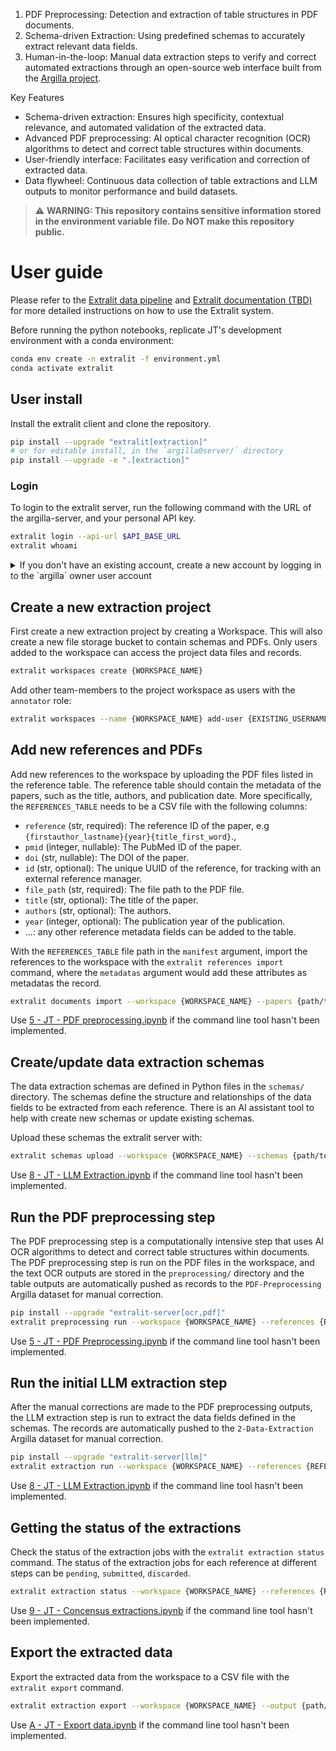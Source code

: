 
1. PDF Preprocessing: Detection and extraction of table structures in PDF documents.
2. Schema-driven Extraction: Using predefined schemas to accurately extract relevant data fields.
3. Human-in-the-loop: Manual data extraction steps to verify and correct automated extractions through an open-source web interface built from the [Argilla project](https://github.com/argilla-io/argilla).

Key Features

- Schema-driven extraction: Ensures high specificity, contextual relevance, and automated validation of the extracted data.
- Advanced PDF preprocessing: AI optical character recognition (OCR) algorithms to detect and correct table structures within documents.
- User-friendly interface: Facilitates easy verification and correction of extracted data.
- Data flywheel: Continuous data collection of table extractions and LLM outputs to monitor performance and build datasets.

> :warning: **WARNING: This repository contains sensitive information stored in the environment variable file. Do NOT make this repository public.**

# User guide

Please refer to the [Extralit data pipeline](#) and [Extralit documentation (TBD)](#) for more detailed instructions on how to use the Extralit system.


Before running the python notebooks, replicate JT's development environment with a conda environment:
```bash
conda env create -n extralit -f environment.yml
conda activate extralit
```

## User install

Install the extralit client and clone the repository.
```bash
pip install --upgrade "extralit[extraction]"
# or for editable install, in the `argilla0server/` directory
pip install --upgrade -e ".[extraction]"
```

### Login
To login to the extralit server, run the following command with the URL of the argilla-server, and your personal API key.

```bash
extralit login --api-url $API_BASE_URL
extralit whoami
```

<details>
<summary>If you don't have an existing account, create a new account by logging in to the `argilla` owner user account</summary>

Get the argilla account's API key at [config/users.yaml](config/users.yaml).

```bash
extralit login --api-url $API_BASE_URL # login with the argilla owner account's API key
extralit users create
extralit logout # logout from the owner account
extralit login --api-url $API_BASE_URL # login to the new user account's API key
```

</details>

## Create a new extraction project 
First create a new extraction project by creating a Workspace. This will also create a new file storage bucket to contain schemas and PDFs. Only users added to the workspace can access the project data files and records.

```bash
extralit workspaces create {WORKSPACE_NAME}
```

Add other team-members to the project workspace as users with the `annotator` role:

```bash
extralit workspaces --name {WORKSPACE_NAME} add-user {EXISTING_USERNAME}
```

## Add new references and PDFs
Add new references to the workspace by uploading the PDF files listed in the reference table. The reference table should contain the metadata of the papers, such as the title, authors, and publication date. More specifically, the `REFERENCES_TABLE` needs to be a CSV file with the following columns:
- `reference` (str, required): The reference ID of the paper, e.g `{firstauthor_lastname}{year}{title_first_word}`., 
- `pmid` (integer, nullable): The PubMed ID of the paper.
- `doi` (str, nullable): The DOI of the paper.
- `id` (str, optional): The unique UUID of the reference, for tracking with an external reference manager.
- `file_path` (str, required): The file path to the PDF file.
- `title` (str, optional): The title of the paper.
- `authors` (str, optional): The authors.
- `year` (integer, optional): The publication year of the publication.
- ...: any other reference metadata fields can be added to the table.

With the `REFERENCES_TABLE` file path in the `manifest` argument, import the references to the workspace with the `extralit references import` command, where the `metadatas` argument would add these attributes as metadatas the record.

```bash
extralit documents import --workspace {WORKSPACE_NAME} --papers {path/to/REFERENCES_TABLE.csv} --metadatas title,authors,year
```

Use [5 - JT - PDF preprocessing.ipynb](#) if the command line tool hasn't been implemented.

## Create/update data extraction schemas
The data extraction schemas are defined in Python files in the `schemas/` directory. The schemas define the structure and relationships of the data fields to be extracted from each reference. There is an AI assistant tool to help with create new schemas or update existing schemas.

Upload these schemas the extralit server with:

```bash
extralit schemas upload --workspace {WORKSPACE_NAME} --schemas {path/to/schemas/*.json}
```
Use [8 - JT - LLM Extraction.ipynb](#) if the command line tool hasn't been implemented.

## Run the PDF preprocessing step
The PDF preprocessing step is a computationally intensive step that uses AI OCR algorithms to detect and correct table structures within documents. The PDF preprocessing step is run on the PDF files in the workspace, and the text OCR outputs are stored in the `preprocessing/` directory and the table outputs are automatically pushed as records to the `PDF-Preprocessing` Argilla dataset for manual correction.

```bash
pip install --upgrade "extralit-server[ocr,pdf]"
extralit preprocessing run --workspace {WORKSPACE_NAME} --references {REFERENCE_IDS} --text-ocr {TABLE_OCR_MODELS} --table-ocr {TABLE_OCR_MODELS} --output-dataset {DATASET_NAME}
```
Use [5 - JT - PDF Preprocessing.ipynb](#) if the command line tool hasn't been implemented.

## Run the initial LLM extraction step
After the manual corrections are made to the PDF preprocessing outputs, the LLM extraction step is run to extract the data fields defined in the schemas. The records are automatically pushed to the `2-Data-Extraction` Argilla dataset for manual correction.

```bash
pip install --upgrade "extralit-server[llm]"
extralit extraction run --workspace {WORKSPACE_NAME} --references {REFERENCE_IDS} --output-dataset {DATASET_NAME}
```
Use [8 - JT - LLM Extraction.ipynb](#) if the command line tool hasn't been implemented.

## Getting the status of the extractions
Check the status of the extraction jobs with the `extralit extraction status` command. The status of the extraction jobs for each reference at different steps can be `pending`, `submitted`, `discarded`.

```bash
extralit extraction status --workspace {WORKSPACE_NAME} --references {REFERENCE_IDS}
```
Use [9 - JT - Concensus extractions.ipynb](#) if the command line tool hasn't been implemented.

## Export the extracted data
Export the extracted data from the workspace to a CSV file with the `extralit export` command. 

```bash
extralit extraction export --workspace {WORKSPACE_NAME} --output {path/to/output.csv}
```

Use [A - JT - Export data.ipynb](A%20-%20JT%20-%20Export%20data.ipynb) if the command line tool hasn't been implemented.